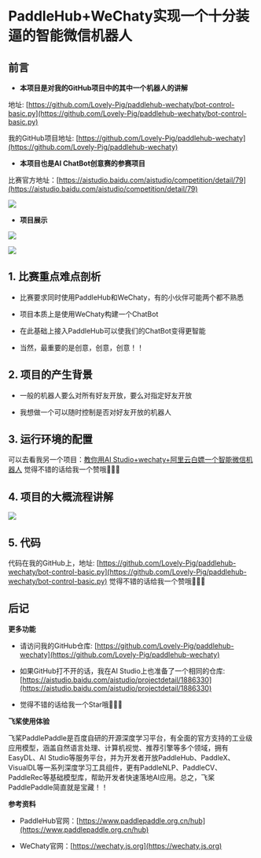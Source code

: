 # PaddleHub+WeChaty实现一个十分装逼的智能微信机器人

## 前言

- **本项目是对我的GitHub项目中的其中一个机器人的讲解**

地址: [https://github.com/Lovely-Pig/paddlehub-wechaty/bot-control-basic.py](https://github.com/Lovely-Pig/paddlehub-wechaty/bot-control-basic.py)

我的GitHub项目地址: [https://github.com/Lovely-Pig/paddlehub-wechaty](https://github.com/Lovely-Pig/paddlehub-wechaty)


- **本项目也是AI ChatBot创意赛的参赛项目**

比赛官方地址：[https://aistudio.baidu.com/aistudio/competition/detail/79](https://aistudio.baidu.com/aistudio/competition/detail/79)

![](https://ai-studio-static-online.cdn.bcebos.com/d4548f287a754783a30a16665440ee83d745c0b2d9ee4b8aa7ec67500101122d)



- **项目展示**

![](https://ai-studio-static-online.cdn.bcebos.com/8d41777c847c409f856a50418ac7173dd9277b537f7f450fb2200a6f6924c79e)    

![](https://ai-studio-static-online.cdn.bcebos.com/8c4eedf71a0846d1b9fdea11b59ef08db0f025da2e174449a6825cb236a1d2bc)


## 1. 比赛重点难点剖析

- 比赛要求同时使用PaddleHub和WeChaty，有的小伙伴可能两个都不熟悉

- 项目本质上是使用WeChaty构建一个ChatBot

- 在此基础上接入PaddleHub可以使我们的ChatBot变得更智能

- 当然，最重要的是创意，创意，创意！！

## 2. 项目的产生背景

- 一般的机器人要么对所有好友开放，要么对指定好友开放

- 我想做一个可以随时控制是否对好友开放的机器人


## 3. 运行环境的配置
可以去看我另一个项目：[教你用AI Studio+wechaty+阿里云白嫖一个智能微信机器人](https://aistudio.baidu.com/aistudio/projectdetail/1836012)
觉得不错的话给我一个赞哦🎉🎉🎉

## 4. 项目的大概流程讲解

![](https://ai-studio-static-online.cdn.bcebos.com/07c1930b3b004010bf7c0d5988411140921f7122d56340f2836afa0c4beabb7c)


## 5. 代码

代码在我的GitHub上，地址: [https://github.com/Lovely-Pig/paddlehub-wechaty/bot-control-basic.py](https://github.com/Lovely-Pig/paddlehub-wechaty/bot-control-basic.py)
觉得不错的话给我一个赞哦🎉🎉🎉

## 后记

**更多功能**

- 请访问我的GitHub仓库: [https://github.com/Lovely-Pig/paddlehub-wechaty](https://github.com/Lovely-Pig/paddlehub-wechaty)

- 如果GitHub打不开的话，我在AI Studio上也准备了一个相同的仓库: [https://aistudio.baidu.com/aistudio/projectdetail/1886330](https://aistudio.baidu.com/aistudio/projectdetail/1886330)

- 觉得不错的话给我一个Star哦🎉🎉🎉

**飞桨使用体验**

飞桨PaddlePaddle是百度自研的开源深度学习平台，有全面的官方支持的工业级应用模型，涵盖自然语言处理、计算机视觉、推荐引擎等多个领域，拥有EasyDL、AI Studio等服务平台，并为开发者开放PaddleHub、PaddleX、VisualDL等一系列深度学习工具组件，更有PaddleNLP、PaddleCV、PaddleRec等基础模型库，帮助开发者快速落地AI应用。总之，飞桨PaddlePaddle简直就是宝藏！！

**参考资料**

- PaddleHub官网：[https://www.paddlepaddle.org.cn/hub](https://www.paddlepaddle.org.cn/hub)

- WeChaty官网：[https://wechaty.js.org](https://wechaty.js.org)
